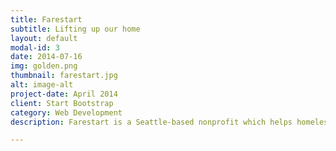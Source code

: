 ```yaml
---
title: Farestart
subtitle: Lifting up our home
layout: default
modal-id: 3
date: 2014-07-16
img: golden.png
thumbnail: farestart.jpg
alt: image-alt
project-date: April 2014
client: Start Bootstrap
category: Web Development
description: Farestart is a Seattle-based nonprofit which helps homeless people get jobs. 

---
```

